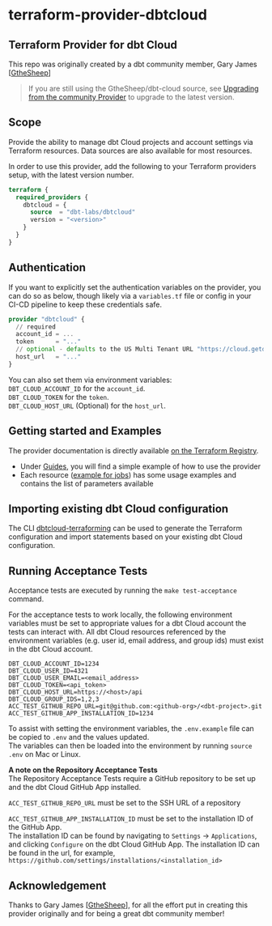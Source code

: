 # terraform-provider-dbtcloud

## Terraform Provider for dbt Cloud

This repo was originally created by a dbt community member, Gary James [[GtheSheep](https://github.com/GtheSheep)]

> If you are still using the GtheSheep/dbt-cloud source, see [Upgrading from the community Provider](UPGRADING_PROVIDER.md) to upgrade to the latest version.

## Scope

Provide the ability to manage dbt Cloud projects and account settings via Terraform resources.
Data sources are also available for most resources.

In order to use this provider, add the following to your Terraform providers
setup, with the latest version number.

```terraform
terraform {
  required_providers {
    dbtcloud = {
      source  = "dbt-labs/dbtcloud"
      version = "<version>"
    }
  }
}
```

## Authentication

If you want to explicitly set the authentication variables on the provider, you
can do so as below, though likely via a `variables.tf` file or config in your
CI-CD pipeline to keep these credentials safe.

```terraform
provider "dbtcloud" {
  // required
  account_id = ...
  token      = "..."
  // optional - defaults to the US Multi Tenant URL "https://cloud.getdbt.com/api"
  host_url   = "..."
}
```

You can also set them via environment variables:  
`DBT_CLOUD_ACCOUNT_ID` for the `account_id`.  
`DBT_CLOUD_TOKEN` for the `token`.  
`DBT_CLOUD_HOST_URL` (Optional) for the `host_url`.

## Getting started and Examples

The provider documentation is directly available [on the Terraform Registry](https://registry.terraform.io/providers/dbt-labs/dbtcloud/latest/docs).

- Under [Guides](https://registry.terraform.io/providers/dbt-labs/dbtcloud/latest/docs/guides/1_getting_started), you will find a simple example of how to use the provider
- Each resource ([example for jobs](https://registry.terraform.io/providers/dbt-labs/dbtcloud/latest/docs/resources/job)) has some usage examples and contains the list of parameters available

## Importing existing dbt Cloud configuration

The CLI [dbtcloud-terraforming](https://github.com/dbt-labs/dbtcloud-terraforming) can be used to generate the Terraform configuration and import statements based on your existing dbt Cloud configuration.

## Running Acceptance Tests

Acceptance tests are executed by running the `make test-acceptance` command.

For the acceptance tests to work locally, the following environment variables must be set to appropriate values
for a dbt Cloud account the tests can interact with. All dbt Cloud resources referenced by the environment variables
(e.g. user id, email address, and group ids) must exist in the dbt Cloud account.
```
DBT_CLOUD_ACCOUNT_ID=1234
DBT_CLOUD_USER_ID=4321
DBT_CLOUD_USER_EMAIL=<email_address>
DBT_CLOUD_TOKEN=<api_token>
DBT_CLOUD_HOST_URL=https://<host>/api
DBT_CLOUD_GROUP_IDS=1,2,3
ACC_TEST_GITHUB_REPO_URL=git@github.com:<github-org>/<dbt-project>.git
ACC_TEST_GITHUB_APP_INSTALLATION_ID=1234
```

To assist with setting the environment variables, the `.env.example` file can be copied to `.env` and the values updated.  
The variables can then be loaded into the environment by running `source .env` on Mac or Linux.

**A note on the Repository Acceptance Tests**  
The Repository Acceptance Tests require a GitHub repository to be set up and the dbt Cloud GitHub App installed.

`ACC_TEST_GITHUB_REPO_URL` must be set to the SSH URL of a repository

`ACC_TEST_GITHUB_APP_INSTALLATION_ID` must be set to the installation ID of the GitHub App.  
The installation ID can be found by navigating to `Settings` -> `Applications`, 
and clicking `Configure` on the dbt Cloud GitHub App. The installation ID can be found in the url, for example,
`https://github.com/settings/installations/<installation_id>`

## Acknowledgement

Thanks to Gary James [[GtheSheep](https://github.com/GtheSheep)], for all the effort put in creating this provider originally
and for being a great dbt community member!
